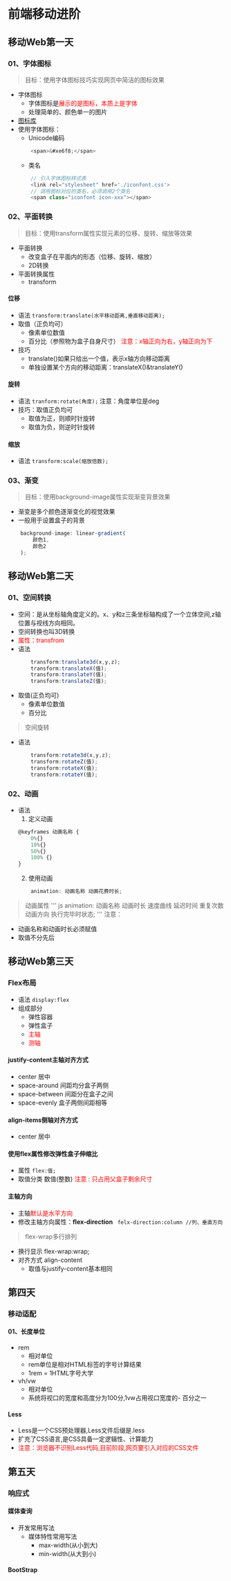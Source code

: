# 前端移动进阶
## 移动Web第一天
### 01、字体图标
> 目标：使用字体图标技巧实现网页中简洁的图标效果
- 字体图标
    - 字体图标是<font style="color:red">展示的是图标，本质上是字体</font>
    - 处理简单的、颜色单一的图片
- [图标库](https://www.iconfont.cn/)
- 使用字体图标：
    - Unicode编码
    ``` js
        <span>&#xe6f8;</span>
    ```
    - 类名
    ``` js
        // 引入字体图标样式表
        <link rel="stylesheet" href='./iconfont.css'>
        // 调用图标对应的类名，必须调用2个类名
        <span class="iconfont icon-xxx"></span>
    ```
### 02、平面转换
> 目标：使用transform属性实现元素的位移、旋转、缩放等效果
- 平面转换
    - 改变盒子在平面内的形态（位移、旋转、缩放）
    - 2D转换
- 平面转换属性
    - transform
#### 位移
- 语法
    `transform:translate(水平移动距离,垂直移动距离);`
- 取值（正负均可）
    - 像素单位数值
    - 百分比（参照物为盒子自身尺寸）
    <font style='color:red'>注意：x轴正向为右，y轴正向为下</font>
- 技巧
    - translate()如果只给出一个值，表示x轴方向移动距离
    - 单独设置某个方向的移动距离：translateX()&translateY()
#### 旋转
- 语法
    `tranform:rotate(角度);`
    注意：角度单位是deg
- 技巧：取值正负均可
    - 取值为正，则顺时针旋转
    - 取值为负，则逆时针旋转
#### 缩放
- 语法
    `transform:scale(缩放倍数);`
### 03、渐变
> 目标：使用background-image属性实现渐变背景效果
- 渐变是多个颜色逐渐变化的视觉效果
- 一般用于设置盒子的背景
``` js
    background-image: linear-gradient(
        颜色1,
        颜色2
    );
```


## 移动Web第二天
### 01、空间转换
- 空间：是从坐标轴角度定义的。x、y和z三条坐标轴构成了一个立体空间,z轴位置与视线方向相同。
- 空间转换也叫3D转换
- <font style="color:red">属性：transfrom</font>
- 语法
    ``` js
        transform:translate3d(x,y,z);
        transform:translateX(值);
        transform:translateY(值);
        transform:translateZ(值);
    ```
- 取值(正负均可)
    - 像素单位数值
    - 百分比
> 空间旋转
- 语法
    ``` js
        transform:rotate3d(x,y,z);
        transform:rotateZ(值);
        transform:rotateX(值);
        transform:rotateY(值);
    ```
### 02、动画
- 语法
    1. 定义动画
    ``` js
    @keyframes 动画名称 {
        0%{}
        10%{}
        50%{}
        100% {}
    }
    ```
    2. 使用动画
    ``` js
        animation: 动画名称 动画花费时长;
    ```
> 动画属性
''' js
    animation: 动画名称 动画时长 速度曲线 延迟时间 重复次数 动画方向 执行完毕时状态;
'''
注意：
- 动画名称和动画时长必须赋值
- 取值不分先后

## 移动Web第三天
### Flex布局
- 语法
    ` display:flex `
- 组成部分
    - 弹性容器
    - 弹性盒子
    - <font style="color:red">主轴</font>
    - <font style="color:red">测轴</font>
#### justify-content主轴对齐方式
- center 居中
- space-around 间距均分盒子两侧
- space-between 间距分在盒子之间
- space-evenly 盒子两侧间距相等
#### align-items侧轴对齐方式
- center 居中
#### 使用flex属性修改弹性盒子伸缩比
- 属性
    ` flex:值; `
- 取值分类
    数值(整数)
<font style="color:red">注意 : 只占用父盒子剩余尺寸</font>

#### 主轴方向
- 主轴<font style="color:red">默认是水平方向</font>
- 修改主轴方向属性：**flex-direction**
` felx-direction:column //列、垂直方向`
> flex-wrap多行排列
- 换行显示 flex-wrap:wrap;
- 对齐方式 align-content
    - 取值与justify-content基本相同


## 第四天
### 移动适配
#### 01、长度单位
- rem
    - 相对单位
    - rem单位是相对HTML标签的字号计算结果
    - 1rem = 1HTML字号大学
- vh/vw
    - 相对单位
    - 系统将视口的宽度和高度分为100分,1vw占用视口宽度的- 百分之一
#### Less
- Less是一个CSS预处理器,Less文件后缀是.less
- 扩充了CSS语言,是CSS具备一定逻辑性、计算能力
- <font style="color:red">注意：浏览器不识别Less代码,目前阶段,网页要引入对应的CSS文件</font>



## 第五天
### 响应式
#### 媒体查询
- 开发常用写法
    - 媒体特性常用写法
        - max-width(从小到大)
        - min-width(从大到小)

#### BootStrap
